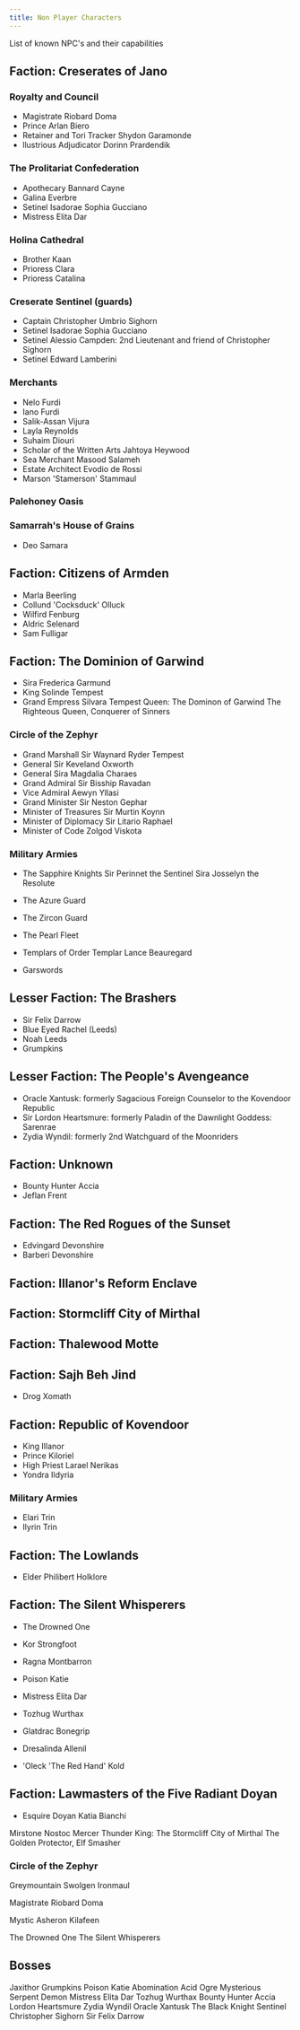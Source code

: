 ```yaml
---
title: Non Player Characters
---
```


List of known NPC's and their capabilities


## Faction: Creserates of Jano
### Royalty and Council
- Magistrate Riobard Doma
- Prince Arlan Biero
- Retainer and Tori Tracker Shydon Garamonde
- llustrious Adjudicator Dorinn Prardendik
### The Prolitariat Confederation
- Apothecary Bannard Cayne
- Galina Everbre
- Setinel Isadorae Sophia Gucciano
- Mistress Elita Dar
### Holina Cathedral
- Brother Kaan
- Prioress Clara
- Prioress Catalina
### Creserate Sentinel (guards)
- Captain Christopher Umbrio Sighorn
- Setinel Isadorae Sophia Gucciano
- Setinel Alessio Campden: 2nd Lieutenant and friend of Christopher Sighorn
- Setinel Edward Lamberini
### Merchants
- Nelo Furdi
- Iano Furdi
- Salik-Assan Vijura
- Layla Reynolds
- Suhaim Diouri
- Scholar of the Written Arts Jahtoya Heywood 
- Sea Merchant Masood Salameh 
- Estate Architect Evodio de Rossi 
- Marson 'Stamerson' Stammaul

### Palehoney Oasis

### Samarrah's House of Grains
- Deo Samara


## Faction: Citizens of Armden
- Marla Beerling
- Collund 'Cocksduck' Olluck
- Wilfird Fenburg
- Aldric Selenard
- Sam Fulligar

## Faction: The Dominion of Garwind
- Sira Frederica Garmund 
- King Solinde Tempest
- Grand Empress Silvara Tempest
Queen: The Dominon of Garwind
The Righteous Queen, Conquerer of Sinners
### Circle of the Zephyr
- Grand Marshall Sir Waynard Ryder Tempest
- General Sir Keveland Oxworth
- General Sira Magdalia Charaes
- Grand Admiral Sir Bisship Ravadan
- Vice Admiral Aewyn Yllasi
- Grand Minister Sir Neston Gephar
- Minister of Treasures Sir Murtin Koynn
- Minister of Diplomacy Sir Litario Raphael
- Minister of Code Zolgod Viskota


### Military Armies
- The Sapphire Knights
Sir Perinnet the Sentinel
Sira Josselyn the Resolute

- The Azure Guard 
- The Zircon Guard 
- The Pearl Fleet
- Templars of Order
Templar Lance Beauregard
- Garswords 


## Lesser Faction: The Brashers
- Sir Felix Darrow
- Blue Eyed Rachel (Leeds)
- Noah Leeds
- Grumpkins

## Lesser Faction: The People's Avengeance
- Oracle Xantusk: formerly Sagacious Foreign Counselor to the Kovendoor Republic
- Sir Lordon Heartsmure: formerly Paladin of the Dawnlight Goddess: Sarenrae
- Zydia Wyndil: formerly 2nd Watchguard of the Moonriders

## Faction: Unknown
- Bounty Hunter Accia
- Jeflan Frent


## Faction: The Red Rogues of the Sunset
- Edvingard Devonshire 
- Barberi Devonshire

## Faction: Illanor's Reform Enclave
## Faction: Stormcliff City of Mirthal
## Faction: Thalewood Motte
## Faction: Sajh Beh Jind
- Drog Xomath 
## Faction: Republic of Kovendoor
- King Illanor
- Prince Kiloriel
- High Priest Larael Nerikas
- Yondra Ildyria

### Military Armies
- Elari Trin
- Ilyrin Trin

## Faction: The Lowlands
- Elder Philibert Holklore 

## Faction: The Silent Whisperers
- The Drowned One
- Kor Strongfoot
- Ragna Montbarron
- Poison Katie
- Mistress Elita Dar
- Tozhug Wurthax
- Glatdrac Bonegrip
- Dresalinda Allenil




- 'Oleck 'The Red Hand' Kold

## Faction: Lawmasters of the Five Radiant Doyan
- Esquire Doyan Katia Bianchi




Mirstone Nostoc Mercer
Thunder King: The Stormcliff City of Mirthal
The Golden Protector, Elf Smasher
### Circle of the Zephyr
Greymountain Swolgen Ironmaul

Magistrate Riobard Doma

Mystic Asheron Kilafeen


The Drowned One
The Silent Whisperers

## Bosses
Jaxithor
Grumpkins
Poison Katie
Abomination Acid Ogre
Mysterious Serpent Demon
Mistress Elita Dar
Tozhug Wurthax
Bounty Hunter Accia
Lordon Heartsmure
Zydia Wyndil 
Oracle Xantusk
The Black Knight
Sentinel Christopher Sighorn 
Sir Felix Darrow

